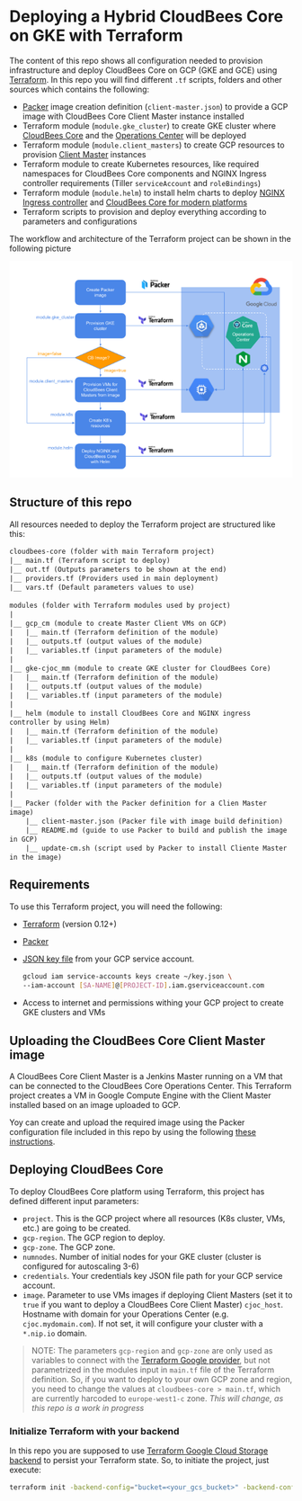 # Deploying a Hybrid CloudBees Core on GKE with Terraform

The content of this repo shows all configuration needed to provision infrastructure and deploy CloudBees Core on GCP (GKE and GCE) using [Terraform](https://terraform.io). In this repo you will find different `.tf` scripts, folders and other sources which contains the following:
* [Packer]() image creation definition (`client-master.json`) to provide a GCP image with CloudBees Core Client Master instance installed
* Terraform module (`module.gke_cluster`) to create GKE cluster where [CloudBees Core]() and the [Operations Center]() will be deployed
* Terraform module (`module.client_masters`) to create GCP resources to provision [Client Master]() instances
* Terraform module to create Kubernetes resources, like required namespaces for CloudBees Core components and NGINX Ingress controller requirements (Tiller `serviceAccount` and `roleBindings`)
* Terraform module (`module.helm`) to install helm charts to deploy [NGINX Ingress controller]() and [CloudBees Core for modern platforms]()
* Terraform scripts to provision and deploy everything according to parameters and configurations

The workflow and architecture of the Terraform project can be shown in the following picture

![TFImage](./Terraform_CB-Core.png)

## Structure of this repo

All resources needed to deploy the Terraform project are structured like this:

```
cloudbees-core (folder with main Terraform project)
|__ main.tf (Terraform script to deploy)
|__ out.tf (Outputs parameters to be shown at the end)
|__ providers.tf (Providers used in main deployment)
|__ vars.tf (Default parameters values to use)

modules (folder with Terraform modules used by project)
|
|__ gcp_cm (module to create Master Client VMs on GCP)
|   |__ main.tf (Terraform definition of the module)
|   |__ outputs.tf (output values of the module)
|   |__ variables.tf (input parameters of the module)
|
|__ gke-cjoc_mm (module to create GKE cluster for CloudBees Core)
|   |__ main.tf (Terraform definition of the module)
|   |__ outputs.tf (output values of the module)
|   |__ variables.tf (input parameters of the module)
|
|__ helm (module to install CloudBees Core and NGINX ingress controller by using Helm)
|   |__ main.tf (Terraform definition of the module)
|   |__ variables.tf (input parameters of the module)
|
|__ k8s (module to configure Kubernetes cluster)
|   |__ main.tf (Terraform definition of the module)
|   |__ outputs.tf (output values of the module)
|   |__ variables.tf (input parameters of the module)
|
|__ Packer (folder with the Packer definition for a Clien Master image)
    |__ client-master.json (Packer file with image build definition)
    |__ README.md (guide to use Packer to build and publish the image in GCP)
    |__ update-cm.sh (script used by Packer to install Cliente Master in the image)
```

## Requirements

To use this Terraform project, you will need the following:

* [Terraform](https://www.terraform.io/downloads.html) (version 0.12+)
* [Packer]()
* [JSON key file](https://cloud.google.com/iam/docs/creating-managing-service-account-keys#iam-service-account-keys-create-console) from your GCP service account.
  
    ```bash
    gcloud iam service-accounts keys create ~/key.json \
  --iam-account [SA-NAME]@[PROJECT-ID].iam.gserviceaccount.com
  ```
* Access to internet and permissions withing your GCP project to create GKE clusters and VMs

## Uploading the CloudBees Core Client Master image

A CloudBees Core Client Master is a Jenkins Master running on a VM that can be connected to the CloudBees Core Operations Center. This Terraform project creates a VM in Google Compute Engine with the Client Master installed based on an image uploaded to GCP.

Yoy can create and upload the required image using the Packer configuration file included in this repo by using the following [these instructions](./Packer/README.md).

## Deploying CloudBees Core

To deploy CloudBees Core platform using Terraform, this project has defined different input parameters:

* `project`. This is the GCP project where all resources (K8s cluster, VMs, etc.) are going to be created.
* `gcp-region`. The GCP region to deploy.
* `gcp-zone`. The GCP zone.
* `numnodes`. Number of initial nodes for your GKE cluster (cluster is configured for autoscaling 3-6)
* `credentials`. Your credentials key JSON file path for your GCP service account.
* `image`. Parameter to use VMs images if deploying Client Masters (set it to `true` if you want to deploy a CloudBees Core Client Master)
`cjoc_host`. Hostname with domain for your Operations Center (e.g. `cjoc.mydomain.com`). If not set, it will configure your cluster with a `*.nip.io` domain.

> NOTE: The parameters `gcp-region` and `gcp-zone` are only used as variables to connect with the [Terraform Google provider](https://www.terraform.io/docs/providers/google/index.html), but not parametrized in the modules input in `main.tf` file of the Terraform definition. So, if you want to deploy to your own GCP zone and region, you need to change the values at `cloudbees-core > main.tf`, which are currently harcoded to `europe-west1-c` zone. *This will change, as this repo is a work in progress*

### Initialize Terraform with your backend

In this repo you are supposed to use [Terraform Google Cloud Storage backend](https://www.terraform.io/docs/backends/types/gcs.html) to persist your Terraform state. So, to initiate the project, just execute:

```bash
terraform init -backend-config="bucket=<your_gcs_bucket>" -backend-config="prefix=<your_bucket_folder>" -backend-config="credentials=<your_json_file_credentials>"
```
